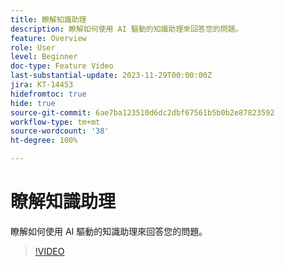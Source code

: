 ```yaml
---
title: 瞭解知識助理
description: 瞭解如何使用 AI 驅動的知識助理來回答您的問題。
feature: Overview
role: User
level: Beginner
doc-type: Feature Video
last-substantial-update: 2023-11-29T00:00:00Z
jira: KT-14453
hidefromtoc: true
hide: true
source-git-commit: 6ae7ba123510d6dc2dbf67561b5b0b2e87823592
workflow-type: tm+mt
source-wordcount: '38'
ht-degree: 100%

---
```



# 瞭解知識助理

瞭解如何使用 AI 驅動的知識助理來回答您的問題。

>[!VIDEO](https://video.tv.adobe.com/v/3425807/?learn=on)
